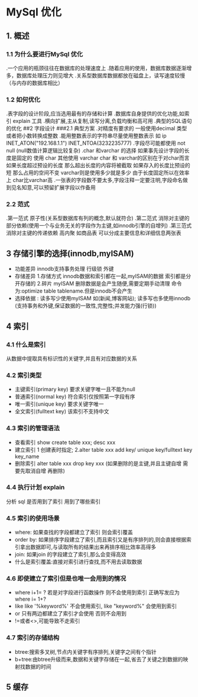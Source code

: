 # MySql 优化
## 1. 概述 
### 1.1 为什么要进行MySql 优化
.一个应用的瓶颈往往在数据库的处理速度上
.随着应用的使用，数据库数据逐渐增多，数据库处理压力则见增大
.关系型数据库数据都放在磁盘上，读写速度较慢（与内存的数据库相比）
### 1.2 如何优化
.表字段的设计阶段,应当选用最有的存储和计算
.数据库自身提供的优化功能,如索引 explain 工具
.横向扩展,主从复制,读写分离,负载均衡和高可用
.典型的SQL语句的优化
##2 字段设计
###2.1 典型方案
.对精度有要求的 一般使用decimal 类型 或者把小数转换成整数
.能用整数表示的字符串尽量使用整数表示 如 ip INET_ATON("192.168.1.1")  INET_NTOA(3232235777)
.字段尽可能都使用 not null (null数值计算逻辑比较复杂)
.char 和varchar 的选择 如果事先设计字段的长度是固定的 使用 char 其他使用 varchar 
char 和 varchar的区别在于对char而言 如果长度超过预设的长度 那么超出长度的内容将被截取 
如果存入的长度比预设的短 那么占用的空间不变 varchar则是使用多少就是多少 由于长度固定所以在效率上
char比varchar高
.一张表的字段数不要太多,字段注释一定要注明,字段命名做到见名知意,可以预留扩展字段以作备用
### 2.2 范式
.第一范式 原子性(关系型数据库有列的概念,默认就符合)
.第二范式 消除对主键的部分依赖(使用一个与业务无关的字段作为主键,如innodb引擎的自增列)
.第三范式 消除对主键的传递依赖 高内聚 如商品表 可以分成主要信息和详细信息两张表
## 3 存储引擎的选择(innodb,myISAM)
* 功能差异 innodb支持事务处理 行级锁 外键
* 存储差异 
  1.存储方式 innodb数据和索引都在一起,myISAM的数据 索引都是分开存储的
  2.碎片 myISAM 删除数据是会产生随便,需要定期手动清理 命令为:optimize table tablename.但是innodb不会产生
* 选择依据 : 读多写少使用myISAM 如(新闻,博客网站); 读多写也多使用innodb (支持事务和外键,保证数据的一致性,完整性;并发能力强(行锁))
## 4 索引
### 4.1 什么是索引
从数据中提取具有标识性的关键字,并且有对应数据的关系
### 4.2 索引类型
* 主键索引(primary key) 要求关键字唯一且不能为null
* 普通索引(normal key) 符合索引仅按照第一字段有序
* 唯一索引(unique key) 要求关键字唯一
* 全文索引(fulltext key) 该索引不支持中文
### 4.3 索引的管理语法
* 查看索引  show create table xxx; desc xxx
* 建立索引 1 创建表时指定; 2.alter table xxx add key/ unique key/fulltext key key_name 
* 删除索引 alter table xxx  drop key xxx (如果删除的是主键,并且主键自增 需要先取消自增 再删除)
### 4.4 执行计划 explain
分析 sql 是否用到了索引 用到了哪些索引
### 4.5 索引的使用场景
* where: 如果查找的字段都建立了索引 则会索引覆盖
* order by: 如果排序字段建立了索引,而且索引又是有序排列的,则会直接根据索引拿出数据即可,与读取所有的结果出来再排序相比效率高得多
* join: 如果join 的字段建立了索引,那么会变得高效
* 什么是索引覆盖:直接对索引进行查找,而不用去读取数据
### 4.6 即使建立了索引但是也唯一会用到的情况
* where i+1= ? 若是对字段进行函数操作 则不会使用到索引 正确写发应为 where i= 1+?
* like  like '%keyword%' 不会使用索引, like "keyword%" 会使用到索引
* or 只有两边都建立了索引才会使用 否则不会用到
* !=或者<>,可能导致不走索引
### 4.7 索引的存储结构
* btree:搜索多叉树,节点内关键字有序排列,关键字之间有个指针
* b+tree:由btree升级而来,数据和关键字存储在一起,省去了关键之到数据的映射找数据的时间
## 5 缓存

 

